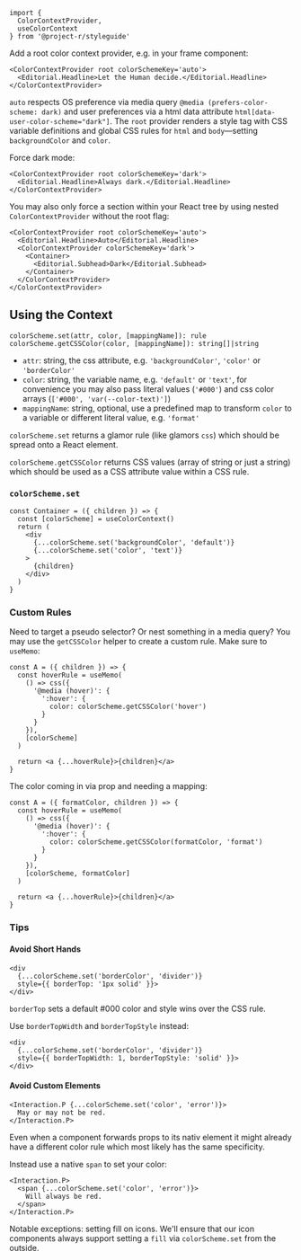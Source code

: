 ```code|lang-js
import {
  ColorContextProvider,
  useColorContext
} from '@project-r/styleguide'
```


Add a root color context provider, e.g. in your frame component:

```react
<ColorContextProvider root colorSchemeKey='auto'>
  <Editorial.Headline>Let the Human decide.</Editorial.Headline>
</ColorContextProvider>
```

`auto` respects OS preference via media query `@media (prefers-color-scheme: dark)` and user preferences via a html data attribute `html[data-user-color-scheme="dark"]`. The `root` provider renders a style tag with CSS variable definitions and global CSS rules for `html` and `body`—setting `backgroundColor` and `color`.

Force dark mode:

```react|dark
<ColorContextProvider root colorSchemeKey='dark'>
  <Editorial.Headline>Always dark.</Editorial.Headline>
</ColorContextProvider>
```

You may also only force a section within your React tree by using nested `ColorContextProvider` without the root flag:

```react
<ColorContextProvider root colorSchemeKey='auto'>
  <Editorial.Headline>Auto</Editorial.Headline>
  <ColorContextProvider colorSchemeKey='dark'>
    <Container>
      <Editorial.Subhead>Dark</Editorial.Subhead>
    </Container>
  </ColorContextProvider>
</ColorContextProvider>
```

## Using the Context

```
colorScheme.set(attr, color, [mappingName]): rule
colorScheme.getCSSColor(color, [mappingName]): string[]|string
```

- `attr`: string, the css attribute, e.g. `'backgroundColor'`, `'color'` or `'borderColor'`
- `color`: string, the variable name, e.g. `'default'` or `'text'`, for convenience you may also pass literal values (`'#000'`) and css color arrays (`['#000', 'var(--color-text)']`)
- `mappingName`: string, optional, use a predefined map to transform `color` to a variable or different literal value, e.g. `'format'`

`colorScheme.set` returns a glamor rule (like glamors `css`) which should be spread onto a React element.

`colorScheme.getCSSColor` returns CSS values (array of string or just a string) which should be used as a CSS attribute value within a CSS rule.

### `colorScheme.set`

```code|lang-js
const Container = ({ children }) => {
  const [colorScheme] = useColorContext()
  return (
    <div
      {...colorScheme.set('backgroundColor', 'default')}
      {...colorScheme.set('color', 'text')}
    >
      {children}
    </div>
  )
}
```

### Custom Rules

Need to target a pseudo selector? Or nest something in a media query? You may use the `getCSSColor` helper to create a custom rule. Make sure to `useMemo`:

```code|lang-js
const A = ({ children }) => {
  const hoverRule = useMemo(
    () => css({
      '@media (hover)': {
        ':hover': {
          color: colorScheme.getCSSColor('hover')
        }
      }
    }),
    [colorScheme]
  )

  return <a {...hoverRule}>{children}</a>
}
```

The color coming in via prop and needing a mapping:

```code|lang-js
const A = ({ formatColor, children }) => {
  const hoverRule = useMemo(
    () => css({
      '@media (hover)': {
        ':hover': {
          color: colorScheme.getCSSColor(formatColor, 'format')
        }
      }
    }),
    [colorScheme, formatColor]
  )

  return <a {...hoverRule}>{children}</a>
}
```

### Tips

#### Avoid Short Hands

```code|lang-js
<div
  {...colorScheme.set('borderColor', 'divider')}
  style={{ borderTop: '1px solid' }}>
</div>
```

`borderTop` sets a default #000 color and style wins over the CSS rule.

Use `borderTopWidth` and `borderTopStyle` instead:

```code|lang-js
<div
  {...colorScheme.set('borderColor', 'divider')}
  style={{ borderTopWidth: 1, borderTopStyle: 'solid' }}>
</div>
```

#### Avoid Custom Elements

```code|lang-js
<Interaction.P {...colorScheme.set('color', 'error')}>
  May or may not be red.
</Interaction.P>
```

Even when a component forwards props to its nativ element it might already have a different color rule which most likely has the same specificity.

Instead use a native `span` to set your color:

```code|lang-js
<Interaction.P>
  <span {...colorScheme.set('color', 'error')}>
    Will always be red.
  </span>
</Interaction.P>
```

Notable exceptions: setting fill on icons. We'll ensure that our icon components always support setting a `fill` via `colorScheme.set` from the outside.
